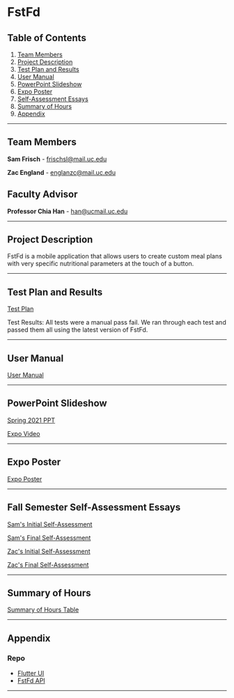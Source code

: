 ﻿
# FstFd

## Table of Contents
1. [Team Members](#team-members)
2. [Project Description](#project-description)
3. [Test Plan and Results](#test-plan-and-results)
4. [User Manual](#user-manual)
5. [PowerPoint Slideshow](#powerpoint-slideshow)
6. [Expo Poster](#expo-poster)
7. [Self-Assessment Essays](#fall-semester-self-assessment-essays)
8. [Summary of Hours](#summary-of-hours)
9. [Appendix](#appendix)

***

## Team Members
**Sam Frisch** - frischsl@mail.uc.edu

**Zac England** - englanzc@mail.uc.edu

## Faculty Advisor
**Professor Chia Han** - han@ucmail.uc.edu

***
## Project Description

FstFd is a mobile application that allows users to create custom meal plans with very specific nutritional parameters at the touch of a button.

***

## Test Plan and Results

[Test Plan](https://github.com/frischsl/CS5001-SeniorDesign/blob/master/Spring%20Assignments/TestPlan.pdf)

Test Results: All tests were a manual pass fail. We ran through each test and passed them all using the latest version of FstFd.

***

## User Manual

[User Manual](https://github.com/frischsl/CS5001-SeniorDesign/blob/master/Spring%20Assignments/UserDocumentation.md)

***

## PowerPoint Slideshow

[Spring 2021 PPT](https://github.com/frischsl/CS5001-SeniorDesign/blob/master/Spring%20Assignments/FstFd%20PowerPoint%20Overview.pdf)

[Expo Video](https://youtu.be/TfFJQmDtQaM)

***

## Expo Poster

[Expo Poster](https://github.com/frischsl/CS5001-SeniorDesign/blob/master/Spring%20Assignments/ExpoPoster.png)

***

## Fall Semester Self-Assessment Essays

[Sam's Initial Self-Assessment](https://github.com/frischsl/CS5001-SeniorDesign/blob/master/Fall%20Assignments/A3/Frisch_CapstoneAssessment.pdf)

[Sam's Final Self-Assessment](https://github.com/frischsl/CS5001-SeniorDesign/blob/master/Spring%20Assignments/Assessments/Frisch_FinalAssessment.pdf)

[Zac's Initial Self-Assessment](https://github.com/frischsl/CS5001-SeniorDesign/blob/master/Fall%20Assignments/A3/England_CapstoneAssessment.pdf)

[Zac's Final Self-Assessment](https://github.com/frischsl/CS5001-SeniorDesign/blob/master/Spring%20Assignments/Assessments/England_FinalAssessment.pdf)

***

## Summary of Hours

[Summary of Hours Table](https://github.com/frischsl/CS5001-SeniorDesign/blob/master/Spring%20Assignments/Summary%20of%20Hours.pdf)

***

## Appendix
### Repo

* [Flutter UI](https://github.com/frischsl/fstfd_Flutter_UI)
* [FstFd API](https://github.com/frischsl/fstfdAPI)

***
